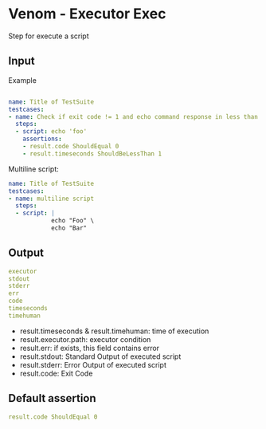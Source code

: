# Venom - Executor Exec

Step for execute a script


## Input

Example

```yaml

name: Title of TestSuite
testcases:
- name: Check if exit code != 1 and echo command response in less than 1s
  steps:
  - script: echo 'foo'
    assertions:
    - result.code ShouldEqual 0
    - result.timeseconds ShouldBeLessThan 1

```

Multiline script:

```yaml
name: Title of TestSuite
testcases:
- name: multiline script
  steps:
  - script: |
            echo "Foo" \
            echo "Bar"
```

## Output

```yaml
executor
stdout
stderr
err
code
timeseconds
timehuman
```

- result.timeseconds & result.timehuman: time of execution
- result.executor.path: executor condition
- result.err: if exists, this field contains error
- result.stdout: Standard Output of executed script
- result.stderr: Error Output of executed script
- result.code: Exit Code

## Default assertion

```yaml
result.code ShouldEqual 0
```
